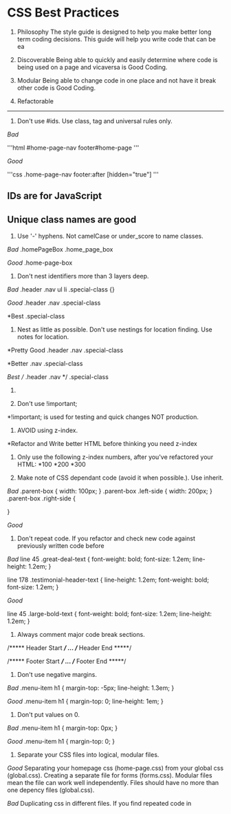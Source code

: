CSS Best Practices
===========

1.  Philosophy
The style guide is designed to help you make better long term coding decisions. This guide will help you write code that can be ea

1.  Discoverable
Being able to quickly and easily determine where code is being used on a page and vicaversa is Good Coding. 

1.  Modular
Being able to change code in one place and not have it break other code is Good Coding.

1.  Refactorable

* * *
1.  Don't use #ids. Use class, tag and universal rules only.

*Bad*

'''html
#home-page-nav
footer#home-page
'''

*Good*

'''css
.home-page-nav
footer:after
[hidden="true"]
'''

## IDs are for JavaScript
## Unique class names are good

1.  Use '-' hyphens. Not camelCase or under_score to name classes.

*Bad*
.homePageBox
.home_page_box

*Good*
.home-page-box

1.  Don't nest identifiers more than 3 layers deep.

*Bad*
.header .nav ul li .special-class {}

*Good* 
.header .nav .special-class

*Best
.special-class

1.  Nest as little as possible. Don't use nestings for location finding. Use notes for location.

*Pretty Good
.header .nav .special-class

*Better
.nav .special-class

*Best
/* .header .nav */
.special-class

1.

1.  Don't use !important;

*!important; is used for testing and quick changes NOT production.

1. AVOID using z-index.

*Refactor and Write better HTML before thinking you need z-index

1. Only use the following z-index numbers, after you've refactored your HTML:
*100
*200
*300


1. Make note of CSS dependant code (avoid it when possible.). Use inherit.

*Bad*
.parent-box {
  width: 100px;
}
.parent-box .left-side {
width: 200px;
}
.parent-box .right-side {

}


*Good*

1. Don't repeat code. If you refactor and check new code against previously written code before

*Bad*
line 45 .great-deal-text {
font-weight: bold;
font-size: 1.2em;
line-height: 1.2em;
}

line 178 .testimonial-header-text {
line-height: 1.2em;
font-weight: bold;
font-size: 1.2em;
}


*Good*

line 45 .large-bold-text {
font-weight: bold;
font-size: 1.2em;
line-height: 1.2em;
}


1. Always comment major code break sections.

/***** Header Start *****/
...
/***** Header End *****/

/***** Footer Start *****/
...
/***** Footer End *****/

1. Don't use negative margins.

*Bad* 
.menu-item h1 {
margin-top: -5px;
line-height: 1.3em;
}

*Good* 
.menu-item h1 {
margin-top: 0;
line-height: 1em;
}

1. Don't put values on 0.

*Bad* 
.menu-item h1 {
margin-top: 0px;
}

*Good* 
.menu-item h1 {
margin-top: 0;
}

1. Separate your CSS files into logical, modular files.

*Good*
Separating your homepage css (home-page.css) from your global css (global.css).
Creating a separate file for forms (forms.css).
Modular files mean the file can work well independently. Files should have no more than one depency files (global.css).

*Bad*
Duplicating css in different files. 
If you find repeated code in 


